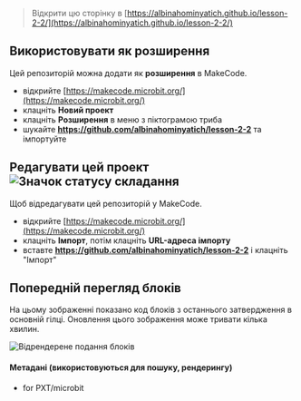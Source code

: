 
> Відкрити цю сторінку в [https://albinahominyatich.github.io/lesson-2-2/](https://albinahominyatich.github.io/lesson-2-2/)

## Використовувати як розширення

Цей репозиторій можна додати як **розширення** в MakeCode.

* відкрийте [https://makecode.microbit.org/](https://makecode.microbit.org/)
* клацніть **Новий проект**
* клацніть **Розширення** в меню з піктограмою триба
* шукайте **https://github.com/albinahominyatich/lesson-2-2** та імпортуйте

## Редагувати цей проект ![Значок статусу складання](https://github.com/albinahominyatich/lesson-2-2/workflows/MakeCode/badge.svg)

Щоб відредагувати цей репозиторій у MakeCode.

* відкрийте [https://makecode.microbit.org/](https://makecode.microbit.org/)
* клацніть **Імпорт**, потім клацніть **URL-адреса імпорту**
* вставте **https://github.com/albinahominyatich/lesson-2-2** і клацніть "Імпорт"

## Попередній перегляд блоків

На цьому зображенні показано код блоків з останнього затвердження в основній гілці.
Оновлення цього зображення може тривати кілька хвилин.

![Відрендерене подання блоків](https://github.com/albinahominyatich/lesson-2-2/raw/master/.github/makecode/blocks.png)

#### Метадані (використовуються для пошуку, рендерингу)

* for PXT/microbit
<script src="https://makecode.com/gh-pages-embed.js"></script><script>makeCodeRender("{{ site.makecode.home_url }}", "{{ site.github.owner_name }}/{{ site.github.repository_name }}");</script>
